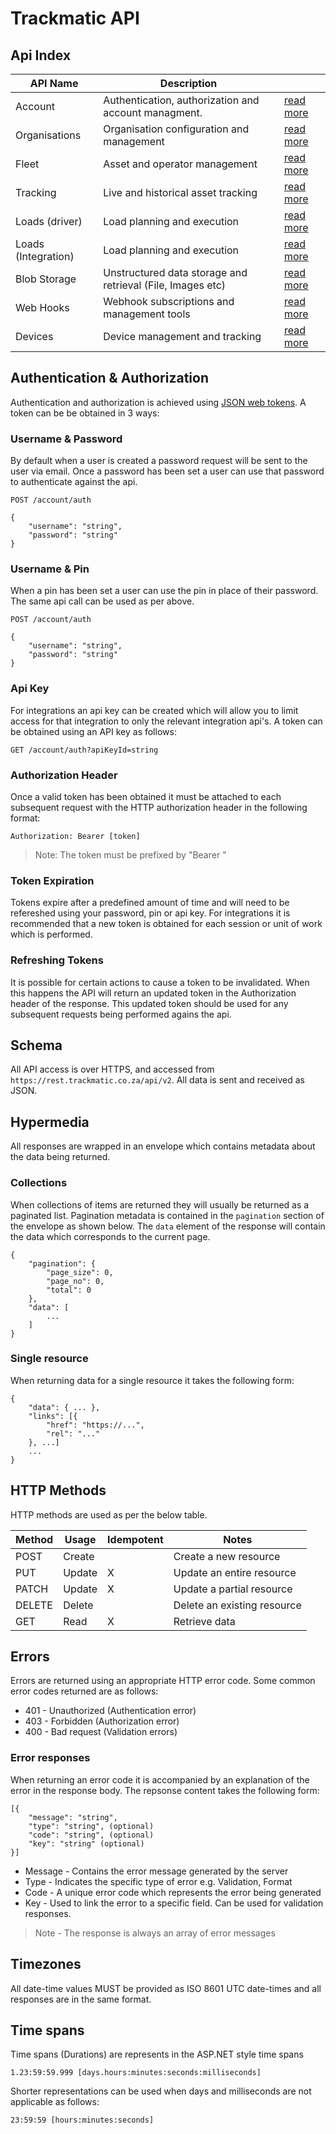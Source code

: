 # Trackmatic API

## Api Index

|API Name|Description|   |
|--------|-----------|---|
|Account|Authentication, authorization and account managment.|[read more](http://secure.trackmatic.co.za/documentation/account.html)|
|Organisations|Organisation configuration and management|[read more](./organistations/index.md)|
|Fleet|Asset and operator management|[read more](http://secure.trackmatic.co.za/documentation/fleet.html)|
|Tracking|Live and historical asset tracking|[read more](http://secure.trackmatic.co.za/documentation/tracking.html)|
|Loads (driver)|Load planning and execution|[read more](http://secure.trackmatic.co.za/documentation/loads-drivers.html)|
|Loads (Integration)|Load planning and execution|[read more](http://secure.trackmatic.co.za/documentation/loads-integration.html)|
|Blob Storage|Unstructured data storage and retrieval (File, Images etc)|[read more](http://secure.trackmatic.co.za/documentation/blob-storage.html)|
|Web Hooks|Webhook subscriptions and management tools|[read more](http://secure.trackmatic.co.za/documentation/webhooks.html)|
|Devices|Device management and tracking|[read more](http://secure.trackmatic.co.za/documentation/devices.html)|

## Authentication & Authorization

Authentication and authorization is achieved using [JSON web tokens](https://jwt.io/). A token can be be obtained in 3 ways:

### Username & Password

By default when a user is created a password request will be sent to the user via email. Once a password has been set a user can use that password to authenticate against the api.

```
POST /account/auth

{
    "username": "string",
    "password": "string"
}
```

### Username & Pin

When a pin has been set a user can use the pin in place of their password. The same api call can be used as per above.

```
POST /account/auth

{
    "username": "string",
    "password": "string"
}
```

### Api Key

For integrations an api key can be created which will allow you to limit access for that integration to only the relevant integration api's. A token can be obtained using an API key as follows:

```
GET /account/auth?apiKeyId=string
```

### Authorization Header

Once a valid token has been obtained it must be attached to each subsequent request with the HTTP authorization header in the following format:

```
Authorization: Bearer [token]
```

> Note: The token must be prefixed by "Bearer "

### Token Expiration

Tokens expire after a predefined amount of time and will need to be refereshed using your password, pin or api key. For integrations it is recommended that a new token is obtained for each session or unit of work which is performed.

### Refreshing Tokens

It is possible for certain actions to cause a token to be invalidated. When this happens the API will return an updated token in the Authorization header of the response. This updated token should be used for any subsequent requests being performed agains the api.

## Schema

All API access is over HTTPS, and accessed from `https://rest.trackmatic.co.za/api/v2`. All data is sent and received as JSON.

## Hypermedia

All responses are wrapped in an envelope which contains metadata about the data being returned.

### Collections

When collections of items are returned they will usually be returned as a paginated list. Pagination metadata is contained in the `pagination` section of the envelope as shown below. The `data` element of the response will contain the data which corresponds to the current page.

```
{
    "pagination": {
        "page_size": 0,
        "page_no": 0,
        "total": 0
    },
    "data": [
        ...
    ]
}
``` 

### Single resource

When returning data for a single resource it takes the following form:

``` 
{
    "data": { ... },
    "links": [{
        "href": "https://...",
        "rel": "..."
    }, ...]
    ...
}
```

## HTTP Methods

HTTP methods are used as per the below table.

| Method | Usage | Idempotent | Notes |
| ---    | ---   | ---        | ---   |
| POST   | Create|| Create a new resource |
| PUT    | Update|X| Update an entire resource |
| PATCH  | Update|X| Update a partial resource |
| DELETE | Delete|| Delete an existing resource |
| GET    | Read |X| Retrieve data |

## Errors

Errors are returned using an appropriate HTTP error code. Some common error codes returned are as follows:

- 401 - Unauthorized (Authentication error)
- 403 - Forbidden (Authorization error)
- 400 - Bad request (Validation errors)

### Error responses

When returning an error code it is accompanied by an explanation of the error in the response body. The repsonse content takes the following form:

```
[{
    "message": "string",
    "type": "string", (optional)
    "code": "string", (optional)
    "key": "string" (optional)
}]
```

- Message - Contains the error message generated by the server
- Type - Indicates the specific type of error e.g. Validation, Format
- Code - A unique error code which represents the error being generated
- Key - Used to link the error to a specific field. Can be used for validation responses.

> Note - The response is always an array of error messages

## Timezones

All date-time values MUST be provided as ISO 8601 UTC date-times and all responses are in the same format.

## Time spans

Time spans (Durations) are represents in the ASP.NET style time spans

```
1.23:59:59.999 [days.hours:minutes:seconds:milliseconds]
```

Shorter representations can be used when days and milliseconds are not applicable as follows:

```
23:59:59 [hours:minutes:seconds]
```